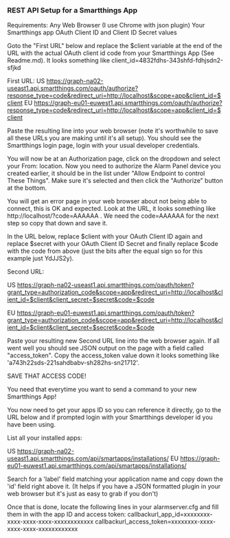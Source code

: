 ### REST API Setup for a Smartthings App

Requirements:
 Any Web Browser (I use Chrome with json plugin)
 Your Smartthings app OAuth Client ID and Client ID Secret values

Goto the "First URL" below and replace the $client variable at the end of the URL with the actual OAuth client id code from your Smartthings App (See Readme.md). It looks something like client_id=4832fdhs-343shfd-fdhjsdn2-sfjkd

First URL:
US    https://graph-na02-useast1.api.smartthings.com/oauth/authorize?response_type=code&redirect_uri=http://localhost&scope=app&client_id=$client
EU    https://graph-eu01-euwest1.api.smartthings.com/oauth/authorize?response_type=code&redirect_uri=http://localhost&scope=app&client_id=$client

Paste the resulting line into your web browser (note it's worthwhile to save all these URLs you are making until it's all setup).
You should see the Smartthings login page, login with your usual developer credentials.

You will now be at an Authorization page, click on the dropdown and select your From: location. Now you need to authorize the Alarm Panel device you created earlier, it should be in the list under "Allow Endpoint to control These Things". Make sure it's selected and then click the "Authorize" button at the bottom.

You will get an error page in your web browser about not being able to connect, this is OK and expected. Look at the URL, it looks something like http://localhost/?code=AAAAAA . We need the code=AAAAAA for the next step so copy that down and save it.


In the URL below, replace $client with your OAuth Client ID again and replace $secret with your OAuth Client ID Secret and finally replace $code with the code from above (just the bits after the equal sign so for this example just YdJJS2y).

Second URL:

US    https://graph-na02-useast1.api.smartthings.com/oauth/token?grant_type=authorization_code&scope=app&redirect_uri=http://localhost&client_id=$client&client_secret=$secret&code=$code

EU    https://graph-eu01-euwest1.api.smartthings.com/oauth/token?grant_type=authorization_code&scope=app&redirect_uri=http://localhost&client_id=$client&client_secret=$secret&code=$code

Paste your resulting new Second URL line into the web browser again. If all went well you should see JSON output on the page with a field called "access_token". Copy the access_token value down it looks something like 'a743h22sds-221sahdbabv-sh282hs-sn21712'.

SAVE THAT ACCESS CODE!

You need that everytime you want to send a command to your new Smartthings App!

You now need to get your apps ID so you can reference it directly, go to the URL below and if prompted login with your Smartthings developer id you have been using.

List all your installed apps:

US    https://graph-na02-useast1.api.smartthings.com/api/smartapps/installations/
EU    https://graph-eu01-euwest1.api.smartthings.com/api/smartapps/installations/

Search for a 'label' field matching your application name and copy down the 'id' field right above it.
(It helps if you have a JSON formatted plugin in your web browser but it's just as easy to grab if you don't)

Once that is done, locate the following lines in your alarmserver.cfg and fill them in with the app ID and access token:
callbackurl_app_id=xxxxxxxx-xxxx-xxxx-xxxx-xxxxxxxxxxxx
callbackurl_access_token=xxxxxxxx-xxxx-xxxx-xxxx-xxxxxxxxxxxx
